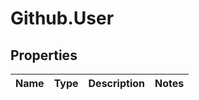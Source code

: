 # Github.User

## Properties

Name | Type | Description | Notes
------------ | ------------- | ------------- | -------------


